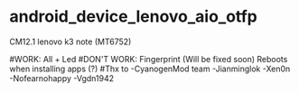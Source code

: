# android_device_lenovo_aio_otfp

CM12.1 lenovo k3 note (MT6752)

#WORK:
All + Led
#DON'T WORK:
Fingerprint (Will be fixed soon)
Reboots when installing apps (?)
#Thx to
-CyanogenMod team
-Jianminglok
-Xen0n
-Nofearnohappy
-Vgdn1942
